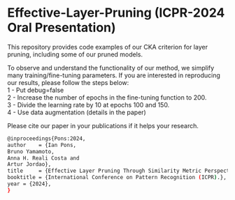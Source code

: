 # Effective-Layer-Pruning (ICPR-2024 Oral Presentation)

This repository provides code examples of our CKA criterion for layer pruning, including some of our pruned models. <br />

To observe and understand the functionality of our method, we simplify many training/fine-tuning parameters. If you are interested in reproducing our results, please follow the steps below: <br />
1 - Put debug=false <br />
2 - Increase the number of epochs in the fine-tuning function to 200. <br />
3 - Divide the learning rate by 10 at epochs 100 and 150. <br />
4 - Use data augmentation (details in the paper)

Please cite our paper in your publications if it helps your research.
```bash
@inproceedings{Pons:2024,
author    = {Ian Pons,
Bruno Yamamoto,
Anna H. Reali Costa and
Artur Jordao},
title     = {Effective Layer Pruning Through Similarity Metric Perspective},
booktitle = {International Conference on Pattern Recognition (ICPR).},
year = {2024},
}
```
